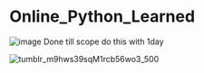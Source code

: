 # Online_Python_Learned

![image](https://user-images.githubusercontent.com/90677747/177081379-0efb792f-f61d-4f67-be94-93e1caedca4e.png)
                                  Done till scope do this with 1day

![tumblr_m9hws39sqM1rcb56wo3_500](https://user-images.githubusercontent.com/90677747/177081259-7476de96-6636-4139-81ef-94eaffd15829.gif)

